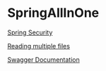 # SpringAllInOne

[Spring Security](https://github.com/arun786/SpringAllInOne/blob/master/Documentation/SpringSecurity.md)

[Reading multiple files](https://github.com/arun786/SpringAllInOne/tree/master/Documentation)

[Swagger Documentation](https://github.com/arun786/SpringAllInOne/blob/master/Documentation/SwaggerDocumentation.md)
